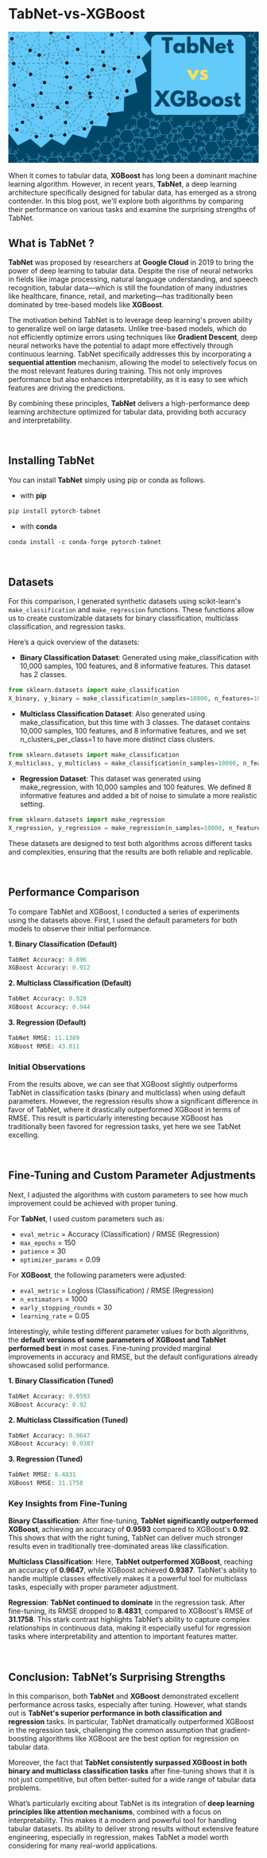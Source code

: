 # TabNet-vs-XGBoost

<img src="banner.png" alt="TabNet vs XGBoost">

When it comes to tabular data, **XGBoost** has long been a dominant machine learning algorithm. However, in recent years, **TabNet**, a deep learning architecture specifically designed for tabular data, has emerged as a strong contender. In this blog post, we'll explore both algorithms by comparing their performance on various tasks and examine the surprising strengths of TabNet.

<h2>What is <a href="https://github.com/dreamquark-ai/tabnet" target="_blank" style="text-decoration:none;">TabNet</a> ?</h2>

**TabNet** was proposed by researchers at **Google Cloud** in 2019 to bring the power of deep learning to tabular data. Despite the rise of neural networks in fields like image processing, natural language understanding, and speech recognition, tabular data—which is still the foundation of many industries like healthcare, finance, retail, and marketing—has traditionally been dominated by tree-based models like **XGBoost**.

The motivation behind TabNet is to leverage deep learning's proven ability to generalize well on large datasets. Unlike tree-based models, which do not efficiently optimize errors using techniques like **Gradient Descent**, deep neural networks have the potential to adapt more effectively through continuous learning. TabNet specifically addresses this by incorporating a **sequential attention** mechanism, allowing the model to selectively focus on the most relevant features during training. This not only improves performance but also enhances interpretability, as it is easy to see which features are driving the predictions.

By combining these principles, **TabNet** delivers a high-performance deep learning architecture optimized for tabular data, providing both accuracy and interpretability.

<br>

## Installing TabNet

You can install **TabNet** simply using pip or conda as follows.

- with **pip**  
```python
pip install pytorch-tabnet
```

- with **conda**
```python
conda install -c conda-forge pytorch-tabnet
```

<br>

## Datasets

For this comparison, I generated synthetic datasets using scikit-learn's `make_classification` and `make_regression` functions. These functions allow us to create customizable datasets for binary classification, multiclass classification, and regression tasks.

Here’s a quick overview of the datasets:

- **Binary Classification Dataset**: Generated using make_classification with 10,000 samples, 100 features, and 8 informative features. This dataset has 2 classes.

```python
from sklearn.datasets import make_classification
X_binary, y_binary = make_classification(n_samples=10000, n_features=100, n_informative=8, n_classes=2, random_state=42)
```

- **Multiclass Classification Dataset**: Also generated using make_classification, but this time with 3 classes. The dataset contains 10,000 samples, 100 features, and 8 informative features, and we set n_clusters_per_class=1 to have more distinct class clusters.

```python
from sklearn.datasets import make_classification
X_multiclass, y_multiclass = make_classification(n_samples=10000, n_features=100, n_informative=8, n_classes=3, n_clusters_per_class=1, random_state=42)
```

- **Regression Dataset**: This dataset was generated using make_regression, with 10,000 samples and 100 features. We defined 8 informative features and added a bit of noise to simulate a more realistic setting.

```python
from sklearn.datasets import make_regression
X_regression, y_regression = make_regression(n_samples=10000, n_features=100, n_informative=8, noise=0.1, random_state=42)
```
These datasets are designed to test both algorithms across different tasks and complexities, ensuring that the results are both reliable and replicable.

<br>

## Performance Comparison
To compare TabNet and XGBoost, I conducted a series of experiments using the datasets above. First, I used the default parameters for both models to observe their initial performance.

**1. Binary Classification (Default)**

```python
TabNet Accuracy: 0.896
XGBoost Accuracy: 0.912
```

**2. Multiclass Classification (Default)**

```python
TabNet Accuracy: 0.928
XGBoost Accuracy: 0.944
```

**3. Regression (Default)**

```python
TabNet RMSE: 11.1389
XGBoost RMSE: 43.011
```

### Initial Observations

From the results above, we can see that XGBoost slightly outperforms TabNet in classification tasks (binary and multiclass) when using default parameters. However, the regression results show a significant difference in favor of TabNet, where it drastically outperformed XGBoost in terms of RMSE. This result is particularly interesting because XGBoost has traditionally been favored for regression tasks, yet here we see TabNet excelling.

<br>

## Fine-Tuning and Custom Parameter Adjustments

Next, I adjusted the algorithms with custom parameters to see how much improvement could be achieved with proper tuning. 

For **TabNet**, I used custom parameters such as:
- `eval_metric` = Accuracy (Classification) / RMSE (Regression)
- `max_epochs` = 150
- `patience` = 30
- `optimizer_params` = 0.09

For **XGBoost**, the following parameters were adjusted:
- `eval_metric` = Logloss (Classification) / RMSE (Regression)
- `n_estimators` = 1000
- `early_stopping_rounds` = 30
- `learning_rate` = 0.05

Interestingly, while testing different parameter values for both algorithms, the **default versions of some parameters of XGBoost and TabNet performed best** in most cases. Fine-tuning provided marginal improvements in accuracy and RMSE, but the default configurations already showcased solid performance.

**1. Binary Classification (Tuned)**
```python
TabNet Accuracy: 0.9593
XGBoost Accuracy: 0.92
```

**2. Multiclass Classification (Tuned)**
```python
TabNet Accuracy: 0.9647
XGBoost Accuracy: 0.9387
```

**3. Regression (Tuned)**
```python
TabNet RMSE: 8.4831
XGBoost RMSE: 31.1758
```

### Key Insights from Fine-Tuning

**Binary Classification**: After fine-tuning, **TabNet significantly outperformed XGBoost**, achieving an accuracy of **0.9593** compared to XGBoost's **0.92**. This shows that with the right tuning, TabNet can deliver much stronger results even in traditionally tree-dominated areas like classification.

**Multiclass Classification**: Here, **TabNet outperformed XGBoost**, reaching an accuracy of **0.9647**, while XGBoost achieved **0.9387**. TabNet's ability to handle multiple classes effectively makes it a powerful tool for multiclass tasks, especially with proper parameter adjustment.

**Regression**: **TabNet continued to dominate** in the regression task. After fine-tuning, its RMSE dropped to **8.4831**, compared to XGBoost's RMSE of **31.1758**. This stark contrast highlights TabNet’s ability to capture complex relationships in continuous data, making it especially useful for regression tasks where interpretability and attention to important features matter.

<br>

## Conclusion: TabNet’s Surprising Strengths

In this comparison, both **TabNet** and **XGBoost** demonstrated excellent performance across tasks, especially after tuning. However, what stands out is **TabNet's superior performance in both classification and regression** tasks. In particular, TabNet dramatically outperformed XGBoost in the regression task, challenging the common assumption that gradient-boosting algorithms like XGBoost are the best option for regression on tabular data.

Moreover, the fact that **TabNet consistently surpassed XGBoost in both binary and multiclass classification tasks** after fine-tuning shows that it is not just competitive, but often better-suited for a wide range of tabular data problems.

What’s particularly exciting about TabNet is its integration of **deep learning principles like attention mechanisms**, combined with a focus on interpretability. This makes it a modern and powerful tool for handling tabular datasets. Its ability to deliver strong results without extensive feature engineering, especially in regression, makes TabNet a model worth considering for many real-world applications.
